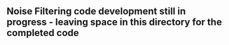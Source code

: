 ## Noise Filtering code development still in progress - leaving space in this directory for the completed code
